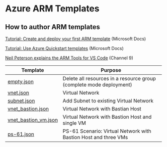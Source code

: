 # Azure ARM Templates
## How to author ARM templates

[Tutorial: Create and deploy your first ARM template](https://docs.microsoft.com/en-us/azure/azure-resource-manager/templates/template-tutorial-create-first-template) (Microsoft Docs)

[Tutorial: Use Azure Quickstart templates](https://docs.microsoft.com/en-us/azure/azure-resource-manager/templates/template-tutorial-quickstart-template) (Microsoft Docs)

[Neil Peterson explains the ARM Tools for VS Code](https://channel9.msdn.com/Shows/IT-Ops-Talk/Azure-Resource-Manager-Tools-for-VS-Code) (Channel 9)


| Template                                     | Purpose      |
|----------------------------------------------|--------------|
| [empty.json](empty.json)                     | Delete all resources in a resource group (complete mode deployment) |
| [vnet.json](vnet.json)                       | Virtual Network |
| [subnet.json](subnet.json)                   | Add Subnet to existing Virtual Network |
| [vnet_bastion.json](vnet_bastion.json)       | Virtual Network with Bastian Host |
| [vnet_bastion_vm.json](vnet_bastion_vm.json) | Virtual Network with Bastion Host and single VM |
| [ps-61.json](ps-61.json)                     | PS-61 Scenario: Virtual Network with Bastion Host and three VMs |